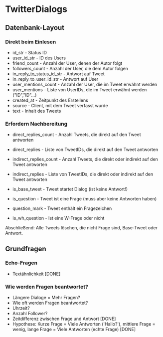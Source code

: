# TwitterDialogs

## Datenbank-Layout

### Direkt beim Einlesen
* id_str                      -   Status ID
* user_id_str                 -   ID des Users
* friend_count                -   Anzahl der User, denen der Autor folgt
* followers_count             -   Anzahl der User, die dem Autor folgen
* in_reply_to_status_id_str   -   Antwort auf Tweet
* in_reply_to_user_id_str     -   Antwort auf User
* user_mentions_count         -   Anzahl der User, die im Tweet erwähnt werden
* user_mentions               -   Liste von UserIDs, die im Tweet erwähnt werden ("ID","ID"...)
* created_at                  -   Zeitpunkt des Erstellens
* source                      -   Client, mit dem Tweet verfasst wurde
* text                        -   Inhalt des Tweets

### Erfordern Nachbereitung
* direct_replies_count        -   Anzahl Tweets, die direkt auf den Tweet antworten
* direct_replies              -   Liste von TweetIDs, die direkt auf den Tweet antworten
* indirect_replies_count      -   Anzahl Tweets, die direkt oder indirekt auf den Tweet antworten
* indirect_replies            -   Liste von TweetIDs, die direkt oder indirekt auf den Tweet antworten
* is_base_tweet               -   Tweet startet Dialog (ist keine Antwort!)

* is_question                 -   Tweet ist eine Frage (muss aber keine Antworten haben)
* question_mark               -   Tweet enthält ein Fragezeichen
* is_wh_question              -   Ist eine W-Frage oder nicht

Abschließend: Alle Tweets löschen, die nicht Frage sind, Base-Tweet oder Antwort.

## Grundfragen

### Echo-Fragen
* Textähnlichkeit   [DONE]

### Wie werden Fragen beantwortet?
* Längere Dialoge = Mehr Fragen? 
* Wie oft werden Fragen beantwortet?
* Uhrzeit? 
* Anzahl Follower?  
* Zeitdifferenz zwischen Frage und Antwort  [DONE]
* Hypothese: Kurze Frage = Viele Antworten ('Hallo?'), mittlere Frage = wenig, lange Frage = Viele Antworten (echte Frage) [DONE]

